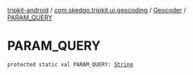 [tripkit-android](../../index.md) / [com.skedgo.tripkit.ui.geocoding](../index.md) / [Geocoder](index.md) / [PARAM_QUERY](./-p-a-r-a-m_-q-u-e-r-y.md)

# PARAM_QUERY

`protected static val PARAM_QUERY: `[`String`](https://kotlinlang.org/api/latest/jvm/stdlib/kotlin/-string/index.html)